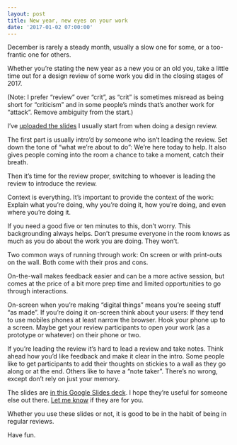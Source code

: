 ```yaml
---
layout: post
title: New year, new eyes on your work
date: '2017-01-02 07:00:00'
---
```

December is rarely a steady month, usually a slow one for some, or a too-frantic one for others.

Whether you’re stating the new year as a new you or an old you, take a little time out for a design review of some work you did in the closing stages of 2017.

(Note: I prefer “review” over “crit”, as “crit” is sometimes misread as being short for “criticism” and in some people’s minds that’s another work for “attack”. Remove ambiguity from the start.)

I’ve [uploaded the slides](https://docs.google.com/presentation/d/1hP0tlEawdwb0I-UI9s7_58SDpVKHBXC8apyESDaI3yI/edit?usp=sharing) I usually start from when doing a design review.

The first part is usually intro’d by someone who isn’t leading the review. Set down the tone of “what we’re about to do”: We’re here today to help. It also gives people coming into the room a chance to take a moment, catch their breath.

Then it’s time for the review proper, switching to whoever is leading the review to introduce the review.

Context is everything. It’s important to provide the context of the work: Explain what you’re doing, why you’re doing it, how you’re doing, and even where you’re doing it.

If you need a good five or ten minutes to this, don’t worry. This backgrounding always helps. Don’t presume everyone in the room knows as much as you do about the work you are doing. They won’t.

Two common ways of running through work: On screen or with print-outs on the wall. Both come with their pros and cons.

On-the-wall makes feedback easier and can be a more active session, but comes at the price of a bit more prep time and limited opportunities to go through interactions.

On-screen when you’re making “digital things” means you’re seeing stuff “as made”. If you’re doing it on-screen think about your users: If they tend to use mobiles phones at least narrow the browser. Hook your phone up to a screen. Maybe get your review participants to open your work (as a prototype or whatever) on their phone or two.

If you’re leading the review it’s hard to lead a review and take notes. Think ahead how you’d like feedback and make it clear in the intro. Some people like to get participants to add their thoughts on stickies to a wall as they go along or at the end. Others like to have a “note taker”. There’s no wrong, except don’t rely on just your memory.

The slides are [in this Google Slides deck](https://docs.google.com/presentation/d/1hP0tlEawdwb0I-UI9s7_58SDpVKHBXC8apyESDaI3yI/edit?usp=sharing). I hope they’re useful for someone else out there. [Let me know](/contact) if they are for you.

Whether you use these slides or not, it is good to be in the habit of being in regular reviews.

Have fun.

